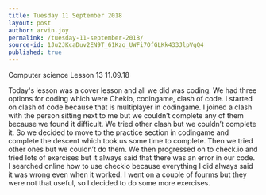 ```yaml
---
title: Tuesday 11 September 2018
layout: post
author: arvin.joy
permalink: /tuesday-11-september-2018/
source-id: 1Ju2JKcaDuv2EN9T_61Kzo_UWFi7OfGLKk433JlpVgQ4
published: true
---
```

Computer science Lesson 13                                           11.09.18

Today's lesson was a cover lesson and all we did was coding. We had three options for coding which were Chekio, codingame, clash of code. I started on clash of code because that is multiplayer in codingame. I joined a clash with the person sitting next to me but we couldn’t complete any of them because we found it difficult. We tried other clash but we couldn’t complete it. So we decided to move to the practice section in codingame and complete the descent which took us some time to complete. Then we tried other ones but we couldn’t do them. We then progressed on to check.io and tried lots of exercises but it always said that there was an error in our code. I searched online how to use checkio because everything I did always said it was wrong even when it worked. I went on a couple of fourms but they were not that useful, so I decided to do some more exercises.

